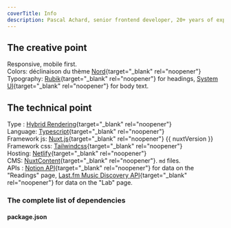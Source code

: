 ```yaml
---
coverTitle: Info
description: Pascal Achard, senior frontend developer, 20+ years of experience, Vue.js, Nuxt.js, TypeScript, Craftcms, Tailwindcss, Docker, Node.js, Webpack, Prettier, Notion, Netlify, render...
---
```


## The creative point

Responsive, mobile first.  
Colors: déclinaison du thème [Nord](https://www.nordtheme.com/){target="_blank" rel="noopener"}  
Typography: [Rubik](https://fonts.google.com/specimen/Rubik){target="_blank" rel="noopener"} for headings, [System UI](https://github.com/system-fonts/modern-font-stacks){target="_blank" rel="noopener"} for body text. 

## The technical point

Type : [Hybrid Rendering](https://nuxt.com/docs/guide/concepts/rendering#hybrid-rendering){target="_blank" rel="noopener"}  
Language: [Typescript](https://www.typescriptlang.org/){target="_blank" rel="noopener"}  
Framework js: [Nuxt.js](https://nuxtjs.org){target="_blank" rel="noopener"} {{ nuxtVersion }}  
Framework css: [Tailwindcss](https://tailwindcss.com/){target="_blank" rel="noopener"}  
Hosting: [Netlify](https://www.netlify.com/){target="_blank" rel="noopener"}  
CMS: [NuxtContent](https://content.nuxtjs.org/){target="_blank" rel="noopener"}. `md` files.  
APIs : [Notion API](https://developers.notion.com/){target="_blank" rel="noopener"} for data on the "Readings" page, [Last.fm Music Discovery API](https://www.last.fm/api){target="_blank" rel="noopener"} for data on the "Lab" page.  

### The complete list of dependencies

#### package.json
